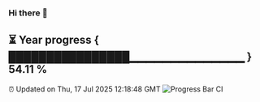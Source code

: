 ### Hi there 👋
⏳ Year progress { ████████████████▁▁▁▁▁▁▁▁▁▁▁▁▁▁ } 54.11 %
---
⏰ Updated on Thu, 17 Jul 2025 12:18:48 GMT
![Progress Bar CI](https://github.com/Moyi321/Moyi321/workflows/Progress%20Bar%20CI/badge.svg)
